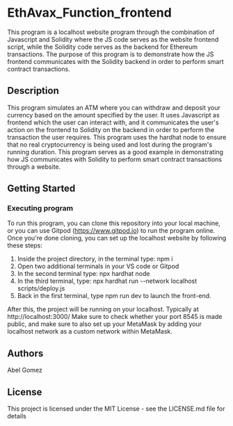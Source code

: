 # EthAvax_Function_frontend

This program is a localhost website program through the combination of Javascript and Solidity where the JS code serves as the website frontend script, while the Solidity code serves as the backend for Ethereum transactions. The purpose of this program is to demonstrate how the JS frontend communicates with the Solidity backend in order to perform smart contract transactions.

## Description

This program simulates an ATM where you can withdraw and deposit your currency based on the amount specified by the user. It uses Javascript as frontend which the user can interact with, and it communicates the user's action on the frontend to Solidity on the backend in order to perform the transaction the user requires. This program uses the hardhat node to ensure that no real cryptocurrency is being used and lost during the program's running duration. This program serves as a good example in demonstrating how JS communicates with Solidity to perform smart contract transactions through a website.

## Getting Started

### Executing program
To run this program, you can clone this repository into your local machine, or you can use Gitpod (https://www.gitpod.io) to run the program online. Once you're done cloning, you can set up the localhost website by following these steps:
1. Inside the project directory, in the terminal type: npm i
2. Open two additional terminals in your VS code or Gitpod
3. In the second terminal type: npx hardhat node
4. In the third terminal, type: npx hardhat run --network localhost scripts/deploy.js
5. Back in the first terminal, type npm run dev to launch the front-end.

After this, the project will be running on your localhost. Typically at http://localhost:3000/
Make sure to check whether your port 8545 is made public, and make sure to also set up your MetaMask by adding your localhost network as a custom network within MetaMask.

## Authors

Abel Gomez  

## License

This project is licensed under the MIT License - see the LICENSE.md file for details
